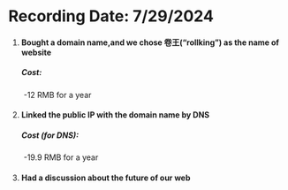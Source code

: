 # Recording Date: 7/29/2024

1. #### Bought a domain name,and we chose 卷王(“rollking”) as the name of website

   ##### Cost:

   ​	-12 RMB for a year

2. #### Linked the public IP with the domain name by DNS

   ##### Cost (for DNS):

   ​	-19.9 RMB for a year

3. #### Had a discussion about the future of our web